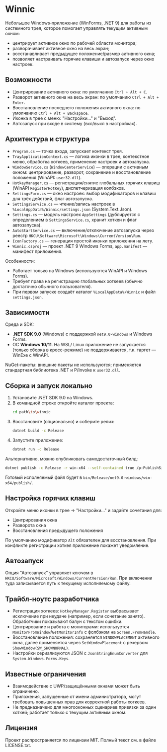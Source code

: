 # Winnic

Небольшое Windows‑приложение (WinForms, .NET 9) для работы из системного трея, которое помогает управлять текущим активным окном:
- центрирует активное окно по рабочей области монитора;
- разворачивает активное окно на весь экран;
- восстанавливает предыдущее положение/размер активного окна;
- позволяет настраивать горячие клавиши и автозапуск через окно настроек.

## Возможности

- Центрирование активного окна: по умолчанию `Ctrl + Alt + C`.
- Разворот активного окна на весь экран: по умолчанию `Ctrl + Alt + Enter`.
- Восстановление последнего положения активного окна: по умолчанию `Ctrl + Alt + Backspace`.
- Иконка в трее с меню: "Настройки…" и "Выход".
- Автозапуск при входе в систему (вкл/выкл в настройках).

## Архитектура и структура

- `Program.cs` — точка входа, запускает контекст трея.
- `TrayApplicationContext.cs` — логика иконки в трее, контекстное меню, обработка хоткеев, применение настроек и автозапуска.
- `WindowService.cs` (`WindowCenterService`) — операции с активным окном: центрирование, разворот, сохранение и восстановление положения (WinAPI: `user32.dll`).
- `HotkeyManager.cs` — регистрация/снятие глобальных горячих клавиш (WinAPI `RegisterHotKey`), диспетчеризация колбэков.
- `SettingsForm.cs` — окно настроек: выбор модификаторов и клавиш для трёх действий, флаг автозапуска.
- `SettingsService.cs` — чтение/запись настроек в `%LocalAppData%/Winnic/settings.json` (System.Text.Json).
- `Settings.cs` — модель настроек `AppSettings` (дублируется с определением в `SettingsService.cs`, хранит хоткеи и флаг автозапуска).
- `AutoStartService.cs` — включение/отключение автозапуска через реестр `HKCU\Software\Microsoft\Windows\CurrentVersion\Run`.
- `IconFactory.cs` — генерация простой иконки приложения на лету.
- `Winnic.csproj` — проект .NET 9 Windows Forms, `app.manifest` — манифест приложения.

Особенности:
- Работает только на Windows (используются WinAPI и Windows Forms).
- Требует права на регистрацию глобальных хоткеев (обычно достаточно обычного пользователя).
- При первом запуске создаёт каталог `%LocalAppData%/Winnic` и файл `settings.json`.

## Зависимости

Среда и SDK:
- **.NET SDK 9.0** (Windows) с поддержкой `net9.0-windows` и Windows Forms.
- ОС **Windows 10/11**. На WSL/ Linux приложение не запускается (только сборка в кросс-режиме)
  не поддерживается, т.к. таргет — WinExe с WinAPI.

NuGet-пакеты: внешние пакеты не используются; применяется стандартная библиотека .NET и P/Invoke к `user32.dll`.

## Сборка и запуск локально

1. Установите .NET SDK 9.0 на Windows.
2. В командной строке откройте каталог проекта:
   ```bash
   cd path\to\winnic
   ```
3. Восстановите (опционально) и соберите релиз:
   ```bash
   dotnet build -c Release
   ```
4. Запустите приложение:
   ```bash
   dotnet run -c Release
   ```

Альтернативно, можно опубликовать самодостаточный билд:
```bash
dotnet publish -c Release -r win-x64 --self-contained true /p:PublishSingleFile=true
```
Готовый исполняемый файл будет в `bin/Release/net9.0-windows/win-x64/publish/`.

## Настройка горячих клавиш

Откройте меню иконки в трее → "Настройки…" и задайте сочетания для:
- Центрирования окна
- Разворота окна
- Восстановления предыдущего положения

По умолчанию модификатор `Alt` обязателен для восстановления. При конфликте регистрации хоткея приложение покажет уведомление.

## Автозапуск

Опция "Автозапуск" управляет ключом в `HKCU/Software/Microsoft/Windows/CurrentVersion/Run`. При включении туда записывается путь к текущему исполняемому файлу.

## Трайбл-ноутс разработчика

- Регистрация хоткеев: `HotkeyManager.Register` выбрасывает исключение при неудаче (например, если сочетание занято). Обработчики показывают балун с текстом ошибки.
- Центрирование и работа с мониторами: используется `MonitorFromWindow`/`GetMonitorInfo` с фолбэком на `Screen.FromHandle`.
- Восстановление положения: сохраняется `WINDOWPLACEMENT` активного окна, далее применяется через `SetWindowPlacement` с резервом `ShowWindow(SW_SHOWNORMAL)`.
- Настройки сериализуются JSON с `JsonStringEnumConverter` для `System.Windows.Forms.Keys`.

## Известные ограничения

- Взаимодействие с UWP/защищёнными окнами может быть ограничено.
- Приложения, запущенные от имени администратора, могут требовать повышенных прав для корректной работы хоткеев.
- Не предназначено для многооконных сценариев привязки за один хоткей; работает только с текущим активным окном.

## Лицензия

Проект распространяется по лицензии MIT. Полный текст см. в файле LICENSE.txt.


